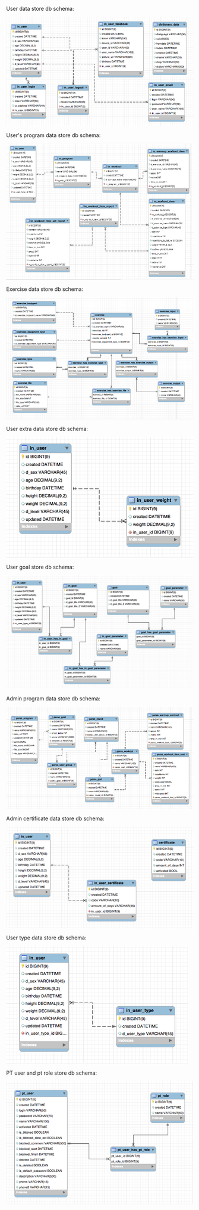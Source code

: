 User data store db schema:

![pt schema](pt-schema-login-v3.png)

User's program data store db schema:

![pt schema](pt-schema-program-v6.png)

Exercise data store db schema:

![pt schema](pt-schema-exercise-v6.png)

User extra data store db schema:

![pt schema](pt-schema-user-data-v1.png)

User goal store db schema:

![pt schema](pt-schema-user-goal-v2.png)

Admin program data store db schema:

![pt schema](pt-schema-program-data-v4.png)

Admin certificate data store db schema:

![pt schema](pt-schema-certificate-v1.png)

User type data store db schema:

![pt schema](pt-schema-user-type-v1.png)

PT user and pt role store db schema:

![pt schema](pt-schema-user-and-role-v2.png)
